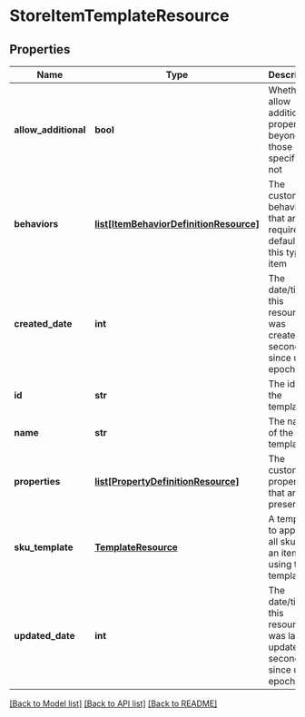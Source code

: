 # StoreItemTemplateResource

## Properties
Name | Type | Description | Notes
------------ | ------------- | ------------- | -------------
**allow_additional** | **bool** | Whether to allow additional properties beyond those specified or not | [optional] 
**behaviors** | [**list[ItemBehaviorDefinitionResource]**](ItemBehaviorDefinitionResource.md) | The customized behaviors that are required or default for this type of item | [optional] 
**created_date** | **int** | The date/time this resource was created in seconds since unix epoch | [optional] 
**id** | **str** | The id of the template | [optional] 
**name** | **str** | The name of the template | 
**properties** | [**list[PropertyDefinitionResource]**](PropertyDefinitionResource.md) | The customized properties that are present | [optional] 
**sku_template** | [**TemplateResource**](TemplateResource.md) | A template to apply to all skus on an item using this template | [optional] 
**updated_date** | **int** | The date/time this resource was last updated in seconds since unix epoch | [optional] 

[[Back to Model list]](../README.md#documentation-for-models) [[Back to API list]](../README.md#documentation-for-api-endpoints) [[Back to README]](../README.md)


